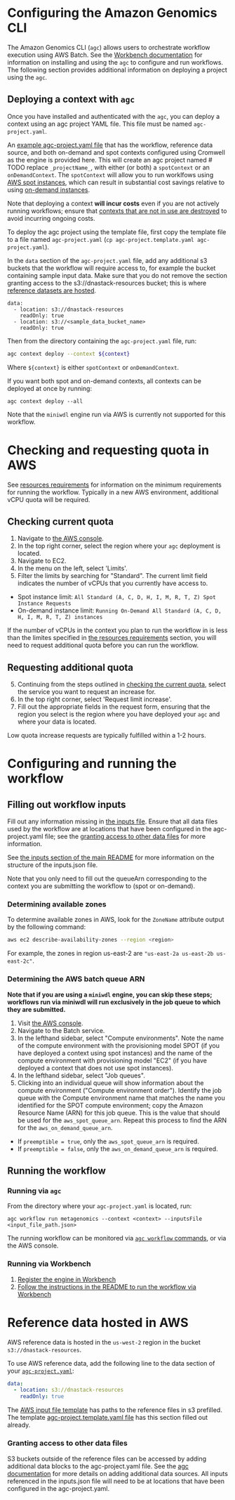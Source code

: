 # Configuring the Amazon Genomics CLI

The Amazon Genomics CLI (`agc`) allows users to orchestrate workflow execution using AWS Batch. See the [Workbench documentation](https://docs.dnastack.com/docs/cromwell-on-aws-amazon-genomics-cli) for information on installing and using the `agc` to configure and run workflows. The following section provides additional information on deploying a project using the `agc`.

## Deploying a context with `agc`

Once you have installed and authenticated with the `agc`, you can deploy a context using an agc project YAML file. This file must be named `agc-project.yaml`.

An [example agc-project.yaml file](agc-project.template.yaml) that has the workflow, reference data source, and both on-demand and spot contexts configured using Cromwell as the engine is provided here. This will create an agc project named # TODO replace `_projectName_`, with either (or both) a `spotContext` or an `onDemandContext`. The `spotContext` will allow you to run worklfows using [AWS spot instances](https://docs.aws.amazon.com/AWSEC2/latest/UserGuide/using-spot-instances.html), which can result in substantial cost savings relative to using [on-demand instances](https://docs.aws.amazon.com/AWSEC2/latest/UserGuide/ec2-on-demand-instances.html).

Note that deploying a context **will incur costs** even if you are not actively running workflows; ensure that [contexts that are not in use are destroyed](https://aws.github.io/amazon-genomics-cli/docs/reference/agc_context_destroy/) to avoid incurring ongoing costs.

To deploy the agc project using the template file, first copy the template file to a file named `agc-project.yaml` (`cp agc-project.template.yaml agc-project.yaml`).

In the `data` section of the `agc-project.yaml` file, add any additional s3 buckets that the workflow will require access to, for example the bucket containing sample input data. Make sure that you do not remove the section granting access to the s3://dnastack-resources bucket; this is where [reference datasets are hosted](#reference-data-hosted-in-aws).

```
data:
  - location: s3://dnastack-resources
    readOnly: true
  - location: s3://<sample_data_bucket_name>
    readOnly: true
```

Then from the directory containing the `agc-project.yaml` file, run:

```bash
agc context deploy --context ${context}
```

Where `${context}` is either `spotContext` or `onDemandContext`.

If you want both spot and on-demand contexts, all contexts can be deployed at once by running:

```
agc context deploy --all
```

Note that the `miniwdl` engine run via AWS is currently not supported for this workflow.

# Checking and requesting quota in AWS

See [resources requirements](../../README.md#resource-requirements) for information on the minimum requirements for running the workflow. Typically in a new AWS environment, additional vCPU quota will be required.

## Checking current quota

1. Navigate to [the AWS console](https://console.aws.amazon.com/).
2. In the top right corner, select the region where your `agc` deployment is located.
3. Navigate to EC2.
4. In the menu on the left, select 'Limits'.
5. Filter the limits by searching for "Standard". The current limit field indicates the number of vCPUs that you currently have access to.
- Spot instance limit: `All Standard (A, C, D, H, I, M, R, T, Z) Spot Instance Requests`
- On-demand instance limit: `Running On-Demand All Standard (A, C, D, H, I, M, R, T, Z) instances`

If the number of vCPUs in the context you plan to run the workflow in is less than the limites specified in [the resources requirements](../../README.md#resource-requirements) section, you will need to request additional quota before you can run the workflow.

## Requesting additional quota

5. Continuing from the steps outlined in [checking the current quota](#checking-current-quota), select the service you want to request an increase for.
6. In the top right corner, select 'Request limit increase'.
7. Fill out the appropriate fields in the request form, ensuring that the region you select is the region where you have deployed your `agc` and where your data is located.

Low quota increase requests are typically fulfilled within a 1-2 hours.

# Configuring and running the workflow

## Filling out workflow inputs

Fill out any information missing in [the inputs file](inputs.aws.json). Ensure that all data files used by the workflow are at locations that have been configured in the agc-project.yaml file; see the [granting access to other data files](#granting-access-to-other-data-files) for more information.

See [the inputs section of the main README](../../README.md#workflow-inputs) for more information on the structure of the inputs.json file.

Note that you only need to fill out the queueArn corresponding to the context you are submitting the workflow to (spot or on-demand).

### Determining available zones

To determine available zones in AWS, look for the `ZoneName` attribute output by the following command:

```bash
aws ec2 describe-availability-zones --region <region>
```

For example, the zones in region us-east-2 are `"us-east-2a us-east-2b us-east-2c"`.

### Determining the AWS batch queue ARN

**Note that if you are using a `miniwdl` engine, you can skip these steps; workflows run via miniwdl will run exclusively in the job queue to which they are submitted.**

1. Visit [the AWS console](https://console.aws.amazon.com/).
2. Navigate to the Batch service.
3. In the lefthand sidebar, select "Compute environments". Note the name of the compute environment with the provisioning model SPOT (if you have deployed a context using spot instances) and the name of the compute environment with provisioning model "EC2" (if you have deployed a context that does not use spot instances).
4. In the lefthand sidebar, select "Job queues".
5. Clicking into an individual queue will show information about the compute environment ("Compute environment order"). Identify the job queue with the Compute environment name that matches the name you identified for the SPOT compute environment; copy the Amazon Resource Name (ARN) for this job queue. This is the value that should be used for the `aws_spot_queue_arn`. Repeat this process to find the ARN for the `aws_on_demand_queue_arn`.

- If `preemptible = true`, only the `aws_spot_queue_arn` is required.
- If `preemptible = false`, only the `aws_on_demand_queue_arn` is required.

## Running the workflow

### Running via `agc`

From the directory where your `agc-project.yaml` is located, run:

`agc workflow run metagenomics --context <context> --inputsFile <input_file_path.json>`

The running workflow can be monitored via [`agc workflow` commands](https://aws.github.io/amazon-genomics-cli/docs/reference/agc_workflow/), or via the AWS console.

### Running via Workbench

1. [Register the engine in Workbench](https://docs.dnastack.com/docs/connecting-to-a-workflow-engine)
2. [Follow the instructions in the README to run the workflow via Workbench](../../README.md#run-using-workbench)

# Reference data hosted in AWS

AWS reference data is hosted in the `us-west-2` region in the bucket `s3://dnastack-resources`.

To use AWS reference data, add the following line to the data section of your [`agc-project.yaml`](https://aws.github.io/amazon-genomics-cli/docs/concepts/projects/):

```yaml
data:
  - location: s3://dnastack-resources
    readOnly: true
```

The [AWS input file template](inputs.aws.json) has paths to the reference files in s3 prefilled. The template [agc-project.template.yaml file](agc-project.template.yaml) has this section filled out already.

### Granting access to other data files

S3 buckets outside of the reference files can be accessed by adding additional data blocks to the agc-project.yaml file. See the [agc documentation](https://aws.github.io/amazon-genomics-cli/docs/concepts/data/) for more details on adding additional data sources. All inputs referenced in the inputs.json file will need to be at locations that have been configured in the agc-project.yaml.
